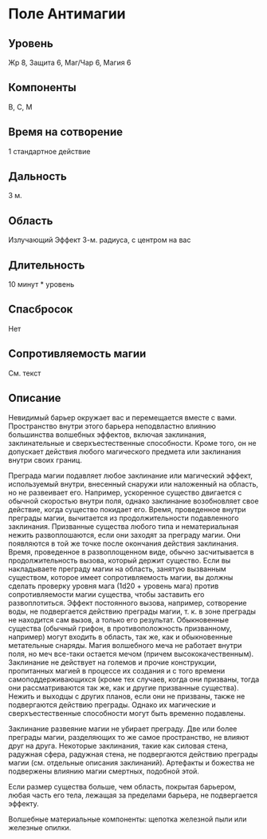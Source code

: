 # Поле Антимагии

## Уровень
Жр 8, Защита 6, Маг/Чар 6, Магия 6
## Компоненты
В, С, М
## Время на сотворение
1 стандартное действие
## Дальность
3 м.
## Область
Излучающий Эффект 3-м. радиуса, с центром на вас
## Длительность
10 минут * уровень
## Спасбросок
Нет
## Сопротивляемость магии
См. текст
## Описание
Невидимый барьер окружает вас и перемещается вместе с вами. Пространство внутри этого барьера неподвластно влиянию большинства волшебных эффектов, включая заклинания, заклинательные и сверхъестественные способности. Кроме того, он не допускает действия любого магического предмета или заклинания внутри своих границ.

Преграда магии подавляет любое заклинание или магический эффект, используемый внутри, внесенный снаружи или наложенный на область, но не развеивает его. Например, ускоренное существо двигается с обычной скоростью внутри поля, однако заклинание возобновляет свое действие, когда существо покидает его. Время, проведенное внутри преграды магии, вычитается из продолжительности подавленного заклинания. Призванные существа любого типа и нематериальная нежить развоплошаются, если они заходят за преграду магии. Они появляются в той же точке после окончания действия заклинания. Время, проведенное в развоплощенном виде, обычно засчитывается в продолжительность вызова, который держит существо. Если вы накладываете преграду магии на область, занятую вызванным существом, которое имеет сопротивляемость магии, вы должны сделать проверку уровня мага (1d20 + уровень мага) против сопротивляемости магии существа, чтобы заставить его развоплотиться. Эффект постоянного вызова, например, сотворение воды, не подвергается действию преграды магии, т. к. в зоне преграды не находится сам вызов, а только его результат. Обыкновенные существа (обычный грифон, в противоположность призванному, например) могут входить в область, так же, как и обыкновенные метательные снаряды. Магия волшебного меча не работает внутри поля, но меч все-таки остается мечом (причем высококачественным). Заклинание не действует на големов и прочие конструкции, пропитанных магией в процессе их создания и с того времени самоподдерживающихся (кроме тех случаев, когда они призваны, тогда они рассматриваются так же, как и другие призванные существа). Нежить и выходцы с других планов, если они не призваны, также не подвергаются действию преграды. Однако их магические и сверхъестественные способности могут быть временно подавлены.

Заклинание развеяние магии не убирает преграду. Две или более преграды магии, разделяющих то же самое пространство, не влияют друг на друга. Некоторые заклинания, такие как силовая стена, радужная сфера, радужная стена, не подвергаются действию преграды магии (см. отдельные описания заклинаний). Артефакты и божества не подвержены влиянию магии смертных, подобной этой.

Если размер существа больше, чем область, покрытая барьером, любая часть его тела, лежащая за пределами барьера, не подвергается эффекту.

Волшебные материальные компоненты: щепотка железной пыли или железные опилки.